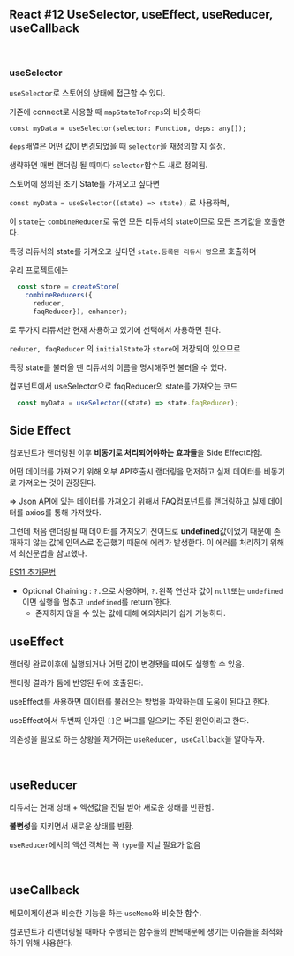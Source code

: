 ## React #12 UseSelector, useEffect, useReducer, useCallback 

<br>

### useSelector

`useSelector`로 스토어의 상태에 접근할 수 있다.

기존에 connect로 사용할 때 `mapStateToProps`와 비슷하다

`const myData = useSelector(selector: Function, deps: any[]);`

`deps`배열은 어떤 값이 변경되었을 때 `selector`을 재정의할 지 설정.

생략하면 매번 랜더링 될 때마다 `selector`함수도 새로 정의됨.

스토어에 정의된 초기 State를 가져오고 싶다면

`const myData = useSelector((state) => state);` 로 사용하며,

이 `state`는 `combineReducer`로 묶인 모든 리듀서의 state이므로 모든 초기값을 호출한다.

특정 리듀서의 state를 가져오고 싶다면 `state.등록된 리듀서 명`으로 호출하며

우리 프로젝트에는 

```javascript
  const store = createStore(
    combineReducers({
      reducer,
      faqReducer}), enhancer);
```

로 두가지 리듀서만 현재 사용하고 있기에 선택해서 사용하면 된다.



`reducer, faqReducer` 의 `initialState`가 `store`에 저장되어 있으므로

특정 state를 불러올 땐 리듀서의 이름을 명시해주면 불러올 수 있다.

컴포넌트에서 useSelector으로 faqReducer의 state를 가져오는 코드

```javascript
  const myData = useSelector((state) => state.faqReducer);
```



## Side Effect

컴포넌트가 랜더링된 이후 **비동기로 처리되어야하는 효과들**을 Side Effect라함.

어떤 데이터를 가져오기 위해 외부 API호출시 랜더링을 먼저하고 실제 데이터를 비동기로 가져오는 것이 권장된다.

=> Json API에 있는 데이터를 가져오기 위해서 FAQ컴포넌트를 랜더링하고 실제 데이터를 axios를 통해 가져왔다.

그런데 처음 랜더링될 때 데이터를 가져오기 전이므로 **undefined**값이었기 때문에 존재하지 않는 값에 인덱스로 접근했기 때문에 에러가 발생한다. 이 에러를 처리하기 위해서  최신문법을 참고했다.

[ES11 추가문법](https://avengersrhydon1121.tistory.com/264)

- Optional Chaining : `?.`으로 사용하며, `?.`왼쪽 연산자 값이 `null`또는 `undefined`이면 실행을 멈추고 `undefined`를 return`한다.
  - 존재하지 않을 수 있는 값에 대해 예외처리가 쉽게 가능하다.



## useEffect

랜더링 완료이후에 실행되거나 어떤 값이 변경됐을 때에도 실행할 수 있음.

랜더링 결과가 돔에 반영된 뒤에 호출된다.



useEffect를 사용하면 데이터를 불러오는 방법을 파악하는데 도움이 된다고 한다.

useEffect에서 두번째 인자인 `[]`은 버그를 일으키는 주된 원인이라고 한다.

의존성을 필요로 하는 상황을 제거하는 `useReducer, useCallback`을 알아두자.



<br>

## useReducer

리듀서는 현재 상태 + 액션값을 전달 받아 새로운 상태를 반환함.

**불변성**을 지키면서 새로운 상태를 반환.

`useReducer`에서의 액션 객체는 꼭 `type`를 지닐 필요가 없음



<br>



## useCallback

메모이제이션과 비슷한 기능을 하는 `useMemo`와 비슷한 함수.

컴포넌트가 리랜더링될 때마다 수행되는 함수들의 반복때문에 생기는 이슈들을 최적화하기 위해 사용한다.

